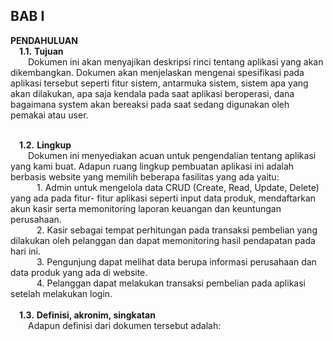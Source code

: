 ## BAB I
**PENDAHULUAN** <br>
&emsp;**1.1.**	**Tujuan**<br>
&emsp;&emsp;Dokumen ini akan menyajikan deskripsi rinci tentang aplikasi yang akan dikembangkan. Dokumen akan menjelaskan mengenai spesifikasi pada aplikasi tersebut seperti fitur sistem, antarmuka sistem, sistem apa yang akan dilakukan, apa saja kendala pada saat aplikasi beroperasi, dana bagaimana system akan bereaksi pada saat sedang digunakan oleh pemakai atau user.<br><br>

&emsp;**1.2.**	**Lingkup**<br>
&emsp;&emsp;Dokumen ini menyediakan acuan untuk pengendalian tentang aplikasi yang kami buat. Adapun ruang lingkup pembuatan aplikasi ini adalah berbasis website yang memilih beberapa fasilitas yang ada yaitu:<br>
&emsp;&emsp;&emsp;1.	Admin untuk mengelola data CRUD (Create, Read, Update, Delete) yang ada pada fitur- fitur aplikasi seperti input data produk, mendaftarkan akun kasir serta memonitoring laporan keuangan dan keuntungan perusahaan.<br>
&emsp;&emsp;&emsp;2.	Kasir sebagai tempat perhitungan pada transaksi pembelian yang dilakukan oleh pelanggan dan dapat memonitoring hasil pendapatan pada hari ini.<br>
&emsp;&emsp;&emsp;3.	Pengunjung dapat melihat data berupa informasi perusahaan dan data produk yang ada di website.<br>
&emsp;&emsp;&emsp;4.	Pelanggan dapat melakukan transaksi pembelian pada aplikasi setelah melakukan login.<br>
<br>
&emsp;**1.3.**	**Definisi, akronim, singkatan**<br>
&emsp;&emsp;Adapun definisi dari dokumen tersebut adalah:<br>
